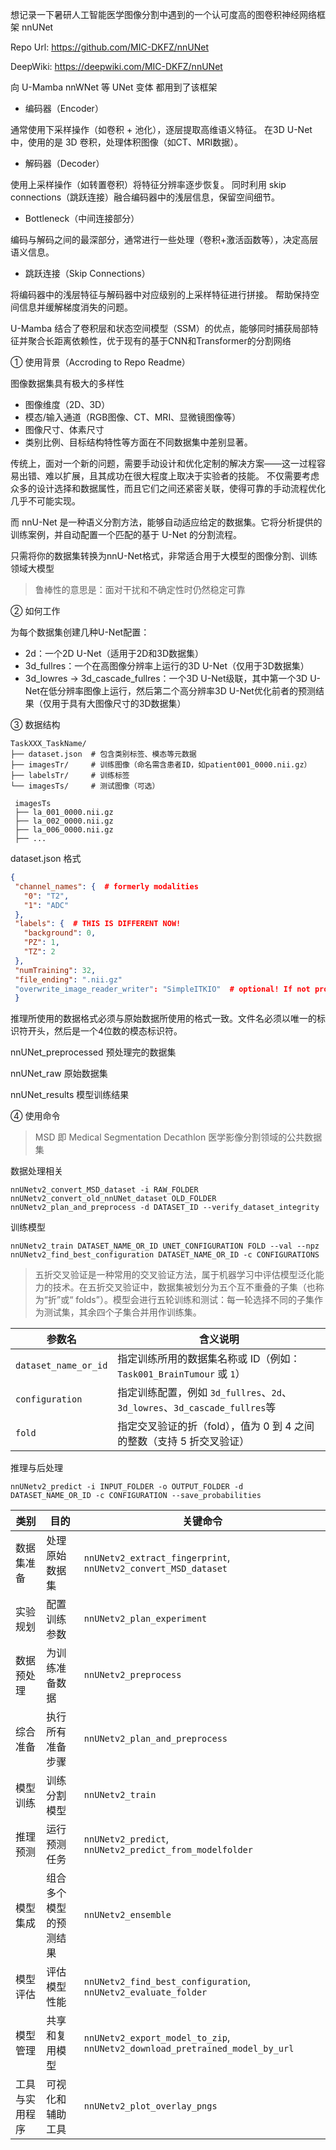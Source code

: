 想记录一下暑研人工智能医学图像分割中遇到的一个认可度高的图卷积神经网络框架 nnUNet

Repo Url: https://github.com/MIC-DKFZ/nnUNet

DeepWiki: https://deepwiki.com/MIC-DKFZ/nnUNet

向 U-Mamba nnWNet 等 UNet 变体 都用到了该框架

- 编码器（Encoder）

通常使用下采样操作（如卷积 + 池化），逐层提取高维语义特征。
在3D U-Net中，使用的是 3D 卷积，处理体积图像（如CT、MRI数据）。
- 解码器（Decoder）

使用上采样操作（如转置卷积）将特征分辨率逐步恢复。
同时利用 skip connections（跳跃连接）融合编码器中的浅层信息，保留空间细节。
- Bottleneck（中间连接部分）

编码与解码之间的最深部分，通常进行一些处理（卷积+激活函数等），决定高层语义信息。
- 跳跃连接（Skip Connections）

将编码器中的浅层特征与解码器中对应级别的上采样特征进行拼接。
帮助保持空间信息并缓解梯度消失的问题。

U-Mamba 结合了卷积层和状态空间模型（SSM）的优点，能够同时捕获局部特征并聚合长距离依赖性，优于现有的基于CNN和Transformer的分割网络

① 使用背景（Accroding to Repo Readme）

图像数据集具有极大的多样性

- 图像维度（2D、3D）
- 模态/输入通道（RGB图像、CT、MRI、显微镜图像等）
- 图像尺寸、体素尺寸
- 类别比例、目标结构特性等方面在不同数据集中差别显著。

传统上，面对一个新的问题，需要手动设计和优化定制的解决方案——这一过程容易出错、难以扩展，且其成功在很大程度上取决于实验者的技能。
不仅需要考虑众多的设计选择和数据属性，而且它们之间还紧密关联，使得可靠的手动流程优化几乎不可能实现。

而 nnU-Net 是一种语义分割方法，能够自动适应给定的数据集。它将分析提供的训练案例，并自动配置一个匹配的基于 U-Net 的分割流程。

只需将你的数据集转换为nnU-Net格式，非常适合用于大模型的图像分割、训练领域大模型

> 鲁棒性的意思是：面对干扰和不确定性时仍然稳定可靠

② 如何工作

为每个数据集创建几种U-Net配置：

- 2d：一个2D U-Net（适用于2D和3D数据集）
- 3d_fullres：一个在高图像分辨率上运行的3D U-Net（仅用于3D数据集）
- 3d_lowres → 3d_cascade_fullres：一个3D U-Net级联，其中第一个3D U-Net在低分辨率图像上运行，然后第二个高分辨率3D U-Net优化前者的预测结果（仅用于具有大图像尺寸的3D数据集）

③ 数据结构

```text
TaskXXX_TaskName/
├── dataset.json  # 包含类别标签、模态等元数据
├── imagesTr/     # 训练图像（命名需含患者ID，如patient001_0000.nii.gz）
├── labelsTr/     # 训练标签
└── imagesTs/     # 测试图像（可选）
```

```text
 imagesTs
 ├── la_001_0000.nii.gz
 ├── la_002_0000.nii.gz
 ├── la_006_0000.nii.gz
 ├── ...
```

dataset.json 格式
```json
{ 
 "channel_names": {  # formerly modalities
   "0": "T2", 
   "1": "ADC"
 }, 
 "labels": {  # THIS IS DIFFERENT NOW!
   "background": 0,
   "PZ": 1,
   "TZ": 2
 }, 
 "numTraining": 32, 
 "file_ending": ".nii.gz"
 "overwrite_image_reader_writer": "SimpleITKIO"  # optional! If not provided nnU-Net will automatically determine the ReaderWriter
 }
```

推理所使用的数据格式必须与原始数据所使用的格式一致。文件名必须以唯一的标识符开头，然后是一个4位数的模态标识符。

nnUNet_preprocessed 预处理完的数据集

nnUNet_raw 原始数据集

nnUNet_results 模型训练结果

④ 使用命令

> MSD 即 Medical Segmentation Decathlon 医学影像分割领域的公共数据集

数据处理相关

```shell
nnUNetv2_convert_MSD_dataset -i RAW_FOLDER
nnUNetv2_convert_old_nnUNet_dataset OLD_FOLDER
nnUNetv2_plan_and_preprocess -d DATASET_ID --verify_dataset_integrity
```

训练模型

```shell
nnUNetv2_train DATASET_NAME_OR_ID UNET_CONFIGURATION FOLD --val --npz
nnUNetv2_find_best_configuration DATASET_NAME_OR_ID -c CONFIGURATIONS 
```

> 五折交叉验证是一种常用的交叉验证方法，属于机器学习中评估模型泛化能力的技术。在五折交叉验证中，数据集被划分为五个互不重叠的子集（也称为“折”或“ folds”）。模型会进行五轮训练和测试：每一轮选择不同的子集作为测试集，其余四个子集合并用作训练集。

| 参数名             | 含义说明 |
|------------------|--------|
| `dataset_name_or_id` | 指定训练所用的数据集名称或 ID（例如：`Task001_BrainTumour` 或 `1`）|
| `configuration`      | 指定训练配置，例如 `3d_fullres`、`2d`、`3d_lowres`、`3d_cascade_fullres`等|
| `fold`               | 指定交叉验证的折（fold），值为 0 到 4 之间的整数（支持 5 折交叉验证）|

推理与后处理

```shell
nnUNetv2_predict -i INPUT_FOLDER -o OUTPUT_FOLDER -d DATASET_NAME_OR_ID -c CONFIGURATION --save_probabilities
```

| 类别             | 目的                   | 关键命令                                                         |
|------------------|------------------------|------------------------------------------------------------------|
| 数据集准备       | 处理原始数据集         | `nnUNetv2_extract_fingerprint`, `nnUNetv2_convert_MSD_dataset`  |
| 实验规划         | 配置训练参数           | `nnUNetv2_plan_experiment`                                       |
| 数据预处理       | 为训练准备数据         | `nnUNetv2_preprocess`                                             |
| 综合准备         | 执行所有准备步骤       | `nnUNetv2_plan_and_preprocess`                                    |
| 模型训练         | 训练分割模型           | `nnUNetv2_train`                                                  |
| 推理预测         | 运行预测任务           | `nnUNetv2_predict`, `nnUNetv2_predict_from_modelfolder`         |
| 模型集成         | 组合多个模型的预测结果 | `nnUNetv2_ensemble`                                               |
| 模型评估         | 评估模型性能           | `nnUNetv2_find_best_configuration`, `nnUNetv2_evaluate_folder`  |
| 模型管理         | 共享和复用模型         | `nnUNetv2_export_model_to_zip`, `nnUNetv2_download_pretrained_model_by_url` |
| 工具与实用程序   | 可视化和辅助工具       | `nnUNetv2_plot_overlay_pngs`                                      |